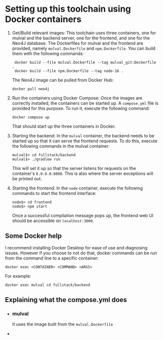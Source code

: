 # Setting up this toolchain using Docker containers

1. Get/Build relevant images:
    This toolchain uses three containers, one for mulval and the backend server, one for the frontend, and one for the Neo4J database.
    The Dockerfiles for mulval and the frontend are provided, namely `mulval.Dockerfile` and `npm.Dockerfile`.
    You can build them with the following commands:
     ```
      docker build --file mulval.Dockerfile --tag mulval_git:Dockerfile .
      docker build --file npm.Dockerfile --tag node-16 .
    ```
    The Neo4J image can be pulled from Docker Hub:
    ```
    docker pull neo4j
    ```

2. Run the containers using Docker Compose:
    Once the images are correctly installed, the containers can be started up.
    A `compose.yml` file is provided for this purpose. To run it, execute the following command:
    ```
    docker compose up
    ```
    That should start up the three containers in Docker.

3. Starting the backend:
    In the `mulval` container, the backend needs to be started up so that it can serve the frontend requests.
    To do this, execute the following commands in the mulval container:
    ```
    mulval$> cd fullstack/backend
    mulval$> ./gradlew run
    ```

    This will set it up so that the server listens for requests on the container's `0.0.0.0:8080`.
    This is also where the server exceptions will be printed out.

4. Starting the frontend:
    In the `node` container, execute the following commands to start the frontend interface:
    ```
    node$> cd frontend
    node$> npm start 
    ```
    Once a successful compilation message pops up, the frontend web UI should be accessible on `localhost:3000`.

## Some Docker help

I recommend installing Docker Desktop for ease of use and diagnosing issues.
However if you choose to not do that, docker commands can be run from the command line to a specific container:
```
docker exec <CONTAINER> <COMMAND> <ARGS>
```

For example:
```
docker exec mulval cd fullstack/backend
```

## Explaining what the compose.yml does

* ### mulval
    It uses the image built from the `mulval.Dockerfile`



* 